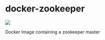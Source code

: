 # docker-zookeeper
[![](https://badge.imagelayers.io/qnib/zookeeper:latest.svg)](https://imagelayers.io/?images=qnib/zookeeper:latest 'Get your own badge on imagelayers.io')

Docker Image containing a zookeeper master
